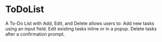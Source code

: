 # ToDoList
A To-Do List with Add, Edit, and Delete allows users to:  Add new tasks using an input field. Edit existing tasks inline or in a popup. Delete tasks after a confirmation prompt.
